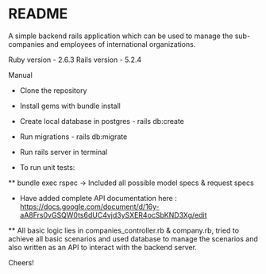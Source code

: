 # README

A simple backend rails application which can be used to manage the sub-companies and employees of international organizations.


 Ruby version  - 2.6.3
 Rails version - 5.2.4

Manual

* Clone the repository
* Install gems with bundle install
* Create local database in postgres - rails db:create
* Run migrations - rails db:migrate
* Run rails server in terminal

* To run unit tests:

**  bundle exec rspec -> Included all possible model specs & request specs

* Have added complete API documentation here : https://docs.google.com/document/d/16y-aA8Frs0vGSQW0ts6dUC4vjd3ySXER4ocSbKND3Xg/edit

** All basic logic lies in companies_controller.rb & company.rb, tried to achieve all basic scenarios and used database to manage the scenarios and also written as an API to interact with the backend server.

Cheers!

